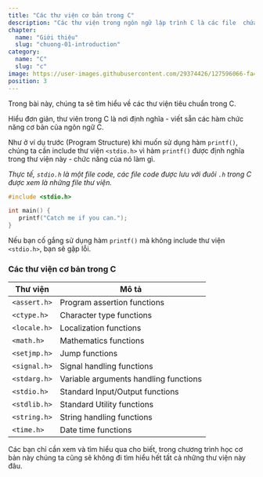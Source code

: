 ```yaml
---
title: "Các thư viện cơ bản trong C"
description: "Các thư viện trong ngôn ngữ lập trình C là các file  chứa sẵn các hàm hữu ích, giúp bạn thực hiện các tác vụ phổ biến. Hiểu rõ về các thư viện cơ bản trong C là một phần quan trọng cho quá trình học ban đầu, và khi hiểu kĩ hơn nữa, bạn có thể tiến xa trong việc Custom thư viện cho riêng mình."
chapter:
  name: "Giới thiệu"
  slug: "chuong-01-introduction"
category:
  name: "C"
  slug: "c"
image: https://user-images.githubusercontent.com/29374426/127596066-fa46df01-982f-4a72-b6d1-f7d8f5c5a9b3.png
position: 3
---
```


Trong bài này, chúng ta sẽ tìm hiểu về các thư viện tiêu chuẩn trong C.

Hiểu đơn giản, thư viên trong C là nơi định nghĩa - viết sẵn các hàm chức năng cơ bản của ngôn ngữ C.

Như ở ví dụ trước (Program Structure) khi muốn sử dụng hàm `printf()`, chúng ta cần include thư viện `<stdio.h>` vì hàm `printf()` được định nghĩa trong thư viện này - chức năng của nó làm gì.

_Thực tế, `stdio.h` là một file code, các file code được lưu với đuôi `.h` trong C được xem là những file thư viện._

```cpp
#include <stdio.h>

int main() {
   printf("Catch me if you can.");
}
```

Nếu bạn cố gắng sử dụng hàm `printf()` mà không include thư viện `<stdio.h>`, bạn sẽ gặp lỗi.

### Các thư viện cơ bản trong C

| Thư viện     | Mô tả                                 |
| ------------ | ------------------------------------- |
| `<assert.h>` | Program assertion functions           |
| `<ctype.h>`  | Character type functions              |
| `<locale.h>` | Localization functions                |
| `<math.h>`   | Mathematics functions                 |
| `<setjmp.h>` | Jump functions                        |
| `<signal.h>` | Signal handling functions             |
| `<stdarg.h>` | Variable arguments handling functions |
| `<stdio.h>`  | Standard Input/Output functions       |
| `<stdlib.h>` | Standard Utility functions            |
| `<string.h>` | String handling functions             |
| `<time.h>`   | Date time functions                   |

Các bạn chỉ cần xem và tìm hiểu qua cho biết, trong chương trình học cơ bản này chúng ta cũng sẽ không đi tìm hiểu hết tất cả những thư viện này đâu.
